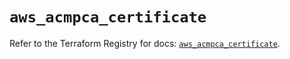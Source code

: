 # `aws_acmpca_certificate`

Refer to the Terraform Registry for docs: [`aws_acmpca_certificate`](https://registry.terraform.io/providers/hashicorp/aws/5.72.1/docs/resources/acmpca_certificate).
